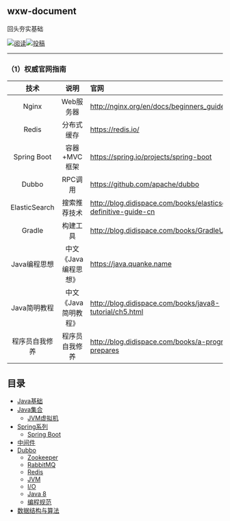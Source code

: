 ## wxw-document

回头夯实基础

<a href="https://github.com/GitHubWxw/Study"><img src="https://img.shields.io/badge/阅读-read-brightgreen.svg" alt="阅读"></a><a href="https://github.com/GitHubWxw/Study#io"><img src="https://img.shields.io/badge/Java-面试指南-important" alt="投稿"></a>

---


### （1）权威官网指南

|      技术      |         说明         | 官网                                                         |
| :------------: | :------------------: | :----------------------------------------------------------- |
|     Nginx      |      Web服务器       | http://nginx.org/en/docs/beginners_guide.html                |
|     Redis      |      分布式缓存      | https://redis.io/                                            |
|  Spring Boot   |     容器+MVC框架     | https://spring.io/projects/spring-boot                       |
|     Dubbo      |       RPC调用        | https://github.com/apache/dubbo                              |
| ElasticSearch  |     搜索推荐技术     | http://blog.didispace.com/books/elasticsearch-definitive-guide-cn |
|     Gradle     |       构建工具       | http://blog.didispace.com/books/GradleUserGuide              |
|  Java编程思想  | 中文《Java编程思想》 | https://java.quanke.name                                     |
|  Java简明教程  | 中文《Java简明教程》 | http://blog.didispace.com/books/java8-tutorial/ch5.html      |
| 程序员自我修养 |    程序员自我修养    | http://blog.didispace.com/books/a-programmer-prepares        |

## 目录

- [Java基础](#Java)
- [Java集合](doc/Java/Java集合/【Java基础】集合.md)
  - [JVM虚拟机](doc/Java/Java基础/[Java基础]JVM虚拟机.md)  
- [Spring系列](#Spring)
  - [Spring Boot](doc/SpringBoot/SpringBoot.md)
- [中间件](#java) 
- [Dubbo](doc/Dubbo/dubbo.md)
  - [Zookeeper](doc/ZooKeeper/zookpeer.md)
  - [RabbitMQ](doc/RabbitMQ/RabbitMQ.md)
  - [Redis](doc/Redis/Redis.md)
  - [JVM](#jvm)
  - [I/O](#io)
  - [Java 8](#java-8)
  - [编程规范](#编程规范)
- [数据结构与算法](#数据结构与算法)

